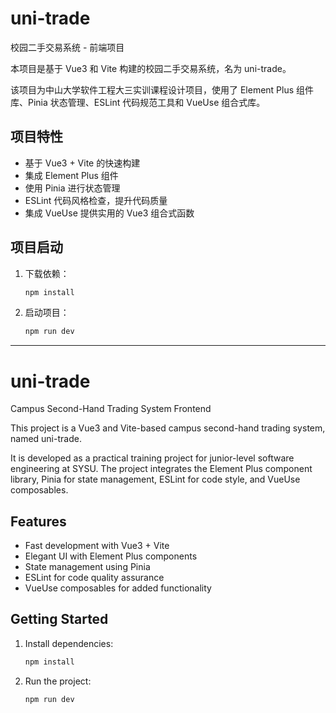 # uni-trade

校园二手交易系统 - 前端项目

本项目是基于 Vue3 和 Vite 构建的校园二手交易系统，名为 uni-trade。

该项目为中山大学软件工程大三实训课程设计项目，使用了 Element Plus 组件库、Pinia 状态管理、ESLint 代码规范工具和 VueUse 组合式库。

## 项目特性

- 基于 Vue3 + Vite 的快速构建
- 集成 Element Plus 组件
- 使用 Pinia 进行状态管理
- ESLint 代码风格检查，提升代码质量
- 集成 VueUse 提供实用的 Vue3 组合式函数

## 项目启动

1. 下载依赖：

   ```bash
   npm install
   ```

2. 启动项目：

   ```bash
   npm run dev
   ```



---

# uni-trade

Campus Second-Hand Trading System Frontend

This project is a Vue3 and Vite-based campus second-hand trading system, named uni-trade. 

It is developed as a practical training project for junior-level software engineering at SYSU. The project integrates the Element Plus component library, Pinia for state management, ESLint for code style, and VueUse composables.

## Features

- Fast development with Vue3 + Vite
- Elegant UI with Element Plus components
- State management using Pinia
- ESLint for code quality assurance
- VueUse composables for added functionality

## Getting Started

1. Install dependencies:

   ```bash
   npm install
   ```

2. Run the project:

   ```bash
   npm run dev
   ```
